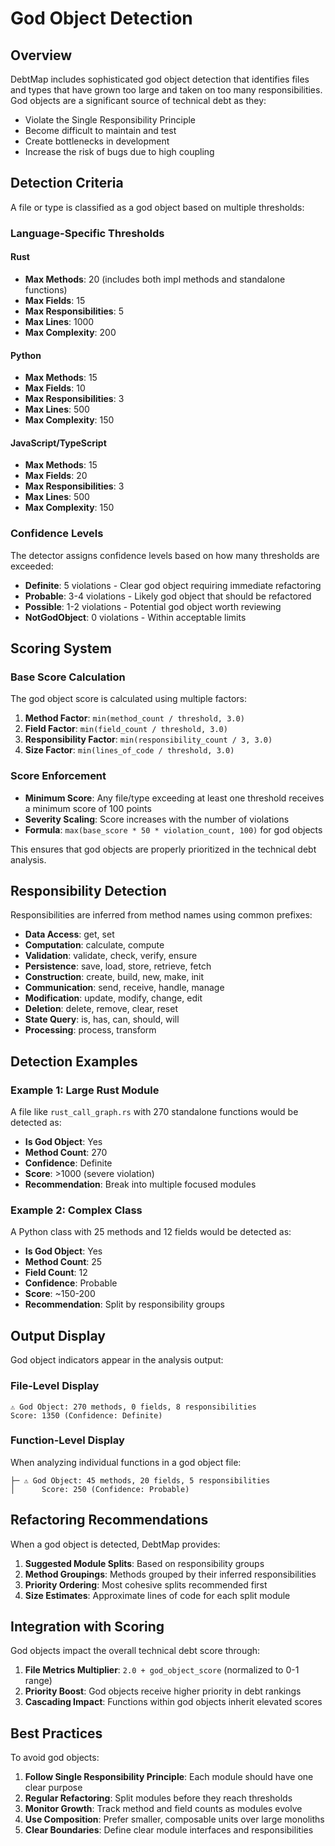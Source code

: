 # God Object Detection

## Overview

DebtMap includes sophisticated god object detection that identifies files and types that have grown too large and taken on too many responsibilities. God objects are a significant source of technical debt as they:

- Violate the Single Responsibility Principle
- Become difficult to maintain and test
- Create bottlenecks in development
- Increase the risk of bugs due to high coupling

## Detection Criteria

A file or type is classified as a god object based on multiple thresholds:

### Language-Specific Thresholds

#### Rust
- **Max Methods**: 20 (includes both impl methods and standalone functions)
- **Max Fields**: 15
- **Max Responsibilities**: 5
- **Max Lines**: 1000
- **Max Complexity**: 200

#### Python
- **Max Methods**: 15
- **Max Fields**: 10
- **Max Responsibilities**: 3
- **Max Lines**: 500
- **Max Complexity**: 150

#### JavaScript/TypeScript
- **Max Methods**: 15
- **Max Fields**: 20
- **Max Responsibilities**: 3
- **Max Lines**: 500
- **Max Complexity**: 150

### Confidence Levels

The detector assigns confidence levels based on how many thresholds are exceeded:

- **Definite**: 5 violations - Clear god object requiring immediate refactoring
- **Probable**: 3-4 violations - Likely god object that should be refactored
- **Possible**: 1-2 violations - Potential god object worth reviewing
- **NotGodObject**: 0 violations - Within acceptable limits

## Scoring System

### Base Score Calculation

The god object score is calculated using multiple factors:

1. **Method Factor**: `min(method_count / threshold, 3.0)`
2. **Field Factor**: `min(field_count / threshold, 3.0)`
3. **Responsibility Factor**: `min(responsibility_count / 3, 3.0)`
4. **Size Factor**: `min(lines_of_code / threshold, 3.0)`

### Score Enforcement

- **Minimum Score**: Any file/type exceeding at least one threshold receives a minimum score of 100 points
- **Severity Scaling**: Score increases with the number of violations
- **Formula**: `max(base_score * 50 * violation_count, 100)` for god objects

This ensures that god objects are properly prioritized in the technical debt analysis.

## Responsibility Detection

Responsibilities are inferred from method names using common prefixes:

- **Data Access**: get, set
- **Computation**: calculate, compute
- **Validation**: validate, check, verify, ensure
- **Persistence**: save, load, store, retrieve, fetch
- **Construction**: create, build, new, make, init
- **Communication**: send, receive, handle, manage
- **Modification**: update, modify, change, edit
- **Deletion**: delete, remove, clear, reset
- **State Query**: is, has, can, should, will
- **Processing**: process, transform

## Detection Examples

### Example 1: Large Rust Module

A file like `rust_call_graph.rs` with 270 standalone functions would be detected as:
- **Is God Object**: Yes
- **Method Count**: 270
- **Confidence**: Definite
- **Score**: >1000 (severe violation)
- **Recommendation**: Break into multiple focused modules

### Example 2: Complex Class

A Python class with 25 methods and 12 fields would be detected as:
- **Is God Object**: Yes
- **Method Count**: 25
- **Field Count**: 12
- **Confidence**: Probable
- **Score**: ~150-200
- **Recommendation**: Split by responsibility groups

## Output Display

God object indicators appear in the analysis output:

### File-Level Display
```
⚠️ God Object: 270 methods, 0 fields, 8 responsibilities
Score: 1350 (Confidence: Definite)
```

### Function-Level Display
When analyzing individual functions in a god object file:
```
├─ ⚠️ God Object: 45 methods, 20 fields, 5 responsibilities
│      Score: 250 (Confidence: Probable)
```

## Refactoring Recommendations

When a god object is detected, DebtMap provides:

1. **Suggested Module Splits**: Based on responsibility groups
2. **Method Groupings**: Methods grouped by their inferred responsibilities
3. **Priority Ordering**: Most cohesive splits recommended first
4. **Size Estimates**: Approximate lines of code for each split module

## Integration with Scoring

God objects impact the overall technical debt score through:

1. **File Metrics Multiplier**: `2.0 + god_object_score` (normalized to 0-1 range)
2. **Priority Boost**: God objects receive higher priority in debt rankings
3. **Cascading Impact**: Functions within god objects inherit elevated scores

## Best Practices

To avoid god objects:

1. **Follow Single Responsibility Principle**: Each module should have one clear purpose
2. **Regular Refactoring**: Split modules before they reach thresholds
3. **Monitor Growth**: Track method and field counts as modules evolve
4. **Use Composition**: Prefer smaller, composable units over large monoliths
5. **Clear Boundaries**: Define clear module interfaces and responsibilities